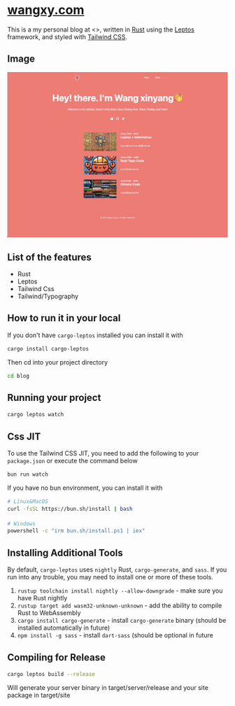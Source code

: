 # [wangxy.com](https://wangxy.fly.dev/)

This is a my personal blog at <>, written in [Rust](https://www.rust-lang.org)
using the [Leptos](https://leptos.dev) framework, and styled with [Tailwind CSS](https://tailwindcss.com).

## Image

![top](https://github.com/wangxinyang/blog/blob/main/captures/top.jpg)

## List of the features

- Rust
- Leptos
- Tailwind Css
- Tailwind/Typography

## How to run it in your local

If you don't have `cargo-leptos` installed you can install it with

```bash
cargo install cargo-leptos
```

Then cd into your project directory

```bash
cd blog
```

## Running your project

```bash
cargo leptos watch
```

## Css JIT

To use the Tailwind CSS JIT, you need to add the following to your `package.json` or execute the command below

```bash
bun run watch
```

If you have no bun environment, you can install it with

```bash
# Linux&MacOS
curl -fsSL https://bun.sh/install | bash

# Windows
powershell -c "irm bun.sh/install.ps1 | iex"

```

## Installing Additional Tools

By default, `cargo-leptos` uses `nightly` Rust, `cargo-generate`, and `sass`. If you run into any trouble, you may need to install one or more of these tools.

1. `rustup toolchain install nightly --allow-downgrade` - make sure you have Rust nightly
2. `rustup target add wasm32-unknown-unknown` - add the ability to compile Rust to WebAssembly
3. `cargo install cargo-generate` - install `cargo-generate` binary (should be installed automatically in future)
4. `npm install -g sass` - install `dart-sass` (should be optional in future

## Compiling for Release

```bash
cargo leptos build --release
```

Will generate your server binary in target/server/release and your site package in target/site
